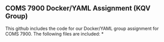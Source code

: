 ##  COMS 7900 Docker/YAML Assignment (KQV Group)

This github includes the code for our Docker/YAML group assignment for COMS 7900.  The following files are included:
* 

